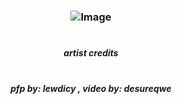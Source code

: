 # <h3 align="center"> ![Image](https://github.com/user-attachments/assets/94b653a4-e1ec-43f4-910b-32b7ec7e10a2)

# <h5 align="center"> artist credits
# <h5 align="center"> pfp by: lewdicy , video by: desureqwe
